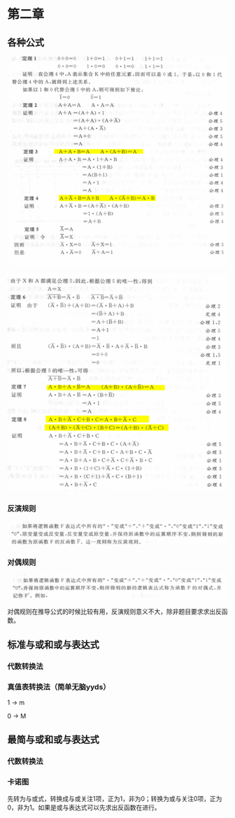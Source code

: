 # 第二章

## 各种公式

![1](./assets/QQ截图20210920161454.png)

![2](./assets/QQ截图20210920162942.png)

### 反演规则

![image-20210920155031491](./assets/3.png)

### 对偶规则

![image-20210920155042554](./assets/4.png)

对偶规则在推导公式的时候比较有用，反演规则意义不大，除非题目要求求出反函数。

## 标准与或和或与表达式

### 代数转换法

### 真值表转换法（简单无脑yyds）

1 -> m

0 -> M

## 最简与或和或与表达式

### 代数转换法

### 卡诺图

先转为与或式，转换成与或关注1项，正为1，非为0；转换为或与关注0项，正为0，非为1。如果是或与表达式可以先求出反函数在进行。

